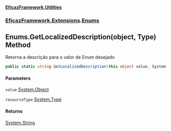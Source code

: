 #### [EficazFramework.Utilities](EficazFrameworkUtilities.md 'EficazFramework Utilities')
### [EficazFramework.Extensions](EficazFrameworkUtilities.md#EficazFramework_Extensions 'EficazFramework.Extensions').[Enums](Enums.md 'EficazFramework.Extensions.Enums')
## Enums.GetLocalizedDescription(object, Type) Method
Retorna a descrição para o valor de Enum desejado  
```csharp
public static string GetLocalizedDescription(this object value, System.Type resourceType);
```
#### Parameters
<a name='EficazFramework_Extensions_Enums_GetLocalizedDescription(object_System_Type)_value'></a>
`value` [System.Object](https://docs.microsoft.com/en-us/dotnet/api/System.Object 'System.Object')  
  
<a name='EficazFramework_Extensions_Enums_GetLocalizedDescription(object_System_Type)_resourceType'></a>
`resourceType` [System.Type](https://docs.microsoft.com/en-us/dotnet/api/System.Type 'System.Type')  
  
#### Returns
[System.String](https://docs.microsoft.com/en-us/dotnet/api/System.String 'System.String')  
